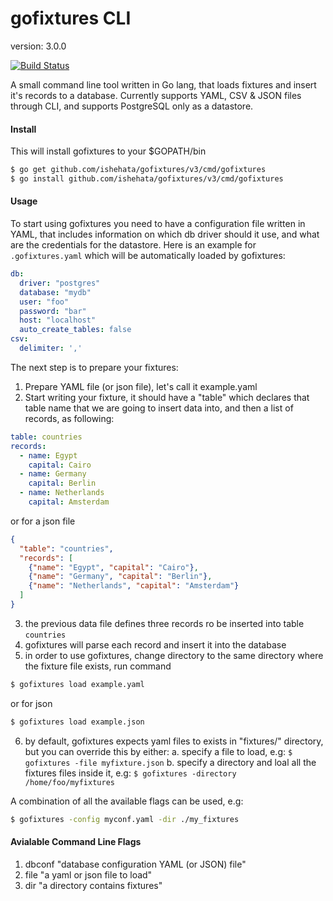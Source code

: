 # gofixtures CLI

version: 3.0.0

[![Build Status](https://travis-ci.org/ishehata/gofixtures.svg)](https://travis-ci.org/ishehata/gofixtures)

A small command line tool written in Go lang, that loads fixtures
and insert it's records to a database. Currently supports YAML, CSV & JSON files
through CLI, and supports PostgreSQL only as a datastore.

#### Install

This will install gofixtures to your $GOPATH/bin

```bash
$ go get github.com/ishehata/gofixtures/v3/cmd/gofixtures
$ go install github.com/ishehata/gofixtures/v3/cmd/gofixtures
```

#### Usage

To start using gofixtures you need to have a configuration file written in YAML, that includes information
on which db driver should it use, and what are the credentials for the datastore.
Here is an example for `.gofixtures.yaml` which will be automatically loaded
by gofixtures:

```yaml
db:
  driver: "postgres"
  database: "mydb"
  user: "foo"
  password: "bar"
  host: "localhost"
  auto_create_tables: false
csv:
  delimiter: ','
```

The next step is to prepare your fixtures:

1. Prepare YAML file (or json file), let's call it example.yaml
2. Start writing your fixture, it should have a "table" which declares that table name
that we are going to insert data into, and then a list of records, as following:

```yaml
table: countries
records:
  - name: Egypt
    capital: Cairo
  - name: Germany
    capital: Berlin
  - name: Netherlands
    capital: Amsterdam
```

or for a json file

```json
{
  "table": "countries",
  "records": [
    {"name": "Egypt", "capital": "Cairo"},
    {"name": "Germany", "capital": "Berlin"},
    {"name": "Netherlands", "capital": "Amsterdam"}
  ]
}
```

3. the previous data file defines three records ro be inserted into table `countries`
4. gofixtures will parse each record and insert it into the database
5. in order to use gofixtures, change directory to the same directory where the fixture file exists, run command

```bash
$ gofixtures load example.yaml
```

or for json

```bash
$ gofixtures load example.json
```

6. by default, gofixtures expects yaml files to exists in "fixtures/" directory, but you can override this by either:
	a. specify a file to load, e.g: `$ gofixtures -file myfixture.json`
	b. specify a directory and loal all the fixtures files inside it, e.g: `$ gofixtures -directory /home/foo/myfixtures`

A combination of all the available flags can be used, e.g:

```bash
$ gofixtures -config myconf.yaml -dir ./my_fixtures 
```

#### Avialable Command Line Flags

1. dbconf "database configuration YAML (or JSON) file"
3. file "a yaml or json file to load"
4. dir "a directory contains fixtures"